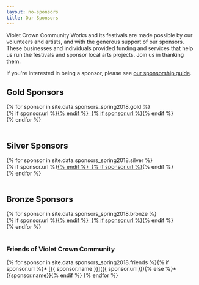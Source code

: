 ```yaml
---
layout: no-sponsors
title: Our Sponsors
---
```


Violet Crown Community Works and its festivals are made possible by our
volunteers and artists, and with the generous support of our sponsors. These
businesses and individuals provided funding and services that help us run the
festivals and sponsor local arts projects.  Join us in thanking them.

If you&apos;re interested in being a sponsor, please see <a href="/docs/VCF_SponsorPacket_2017_pig.pdf">our sponsorship guide</a>.

## Gold Sponsors
<!-- $500 and up -->

<div class="container">
<div class="row">
{% for sponsor in site.data.sponsors_spring2018.gold %}
<div class="col-md-3">
    {% if sponsor.url %}<a href="{{ sponsor.url }}" target="_blank">{% endif %}
    <img class="img-rounded" src="{{ sponsor.img }}" alt="" title="{{ sponsor.name }}">
    {% if sponsor.url %}</a>{% endif %}
</div>
{% endfor %}
</div>
</div>
<br>

## Silver Sponsors
<!-- $250 to $499 -->

<div class="container">
<div class="row">
{% for sponsor in site.data.sponsors_spring2018.silver %}
<div class="col-md-3">
    {% if sponsor.url %}<a href="{{ sponsor.url }}" target="_blank">{% endif %}
    <img class="img-rounded" src="{{ sponsor.img }}" alt="" title="{{ sponsor.name }}">
    {% if sponsor.url %}</a>{% endif %}
</div>
{% endfor %}
</div>
</div>
<br>

## Bronze Sponsors
<!-- $100 to $249 -->

<div class="container">
<div class="row">
{% for sponsor in site.data.sponsors_spring2018.bronze %}
<div class="col-md-3">
    {% if sponsor.url %}<a href="{{ sponsor.url }}" target="_blank">{% endif %}
    <img class="img-rounded" src="{{ sponsor.img }}" alt="" title="{{ sponsor.name }}">
    {% if sponsor.url %}</a>{% endif %}
</div>
{% endfor %}
</div>
</div>
<br>

### Friends of Violet Crown Community
<!-- $50 to $99 -->
{% for sponsor in site.data.sponsors_spring2018.friends %}{% if sponsor.url %}* [{{ sponsor.name }}]({{ sponsor.url }}){% else %}* {{sponsor.name}}{% endif %}
{% endfor %}
